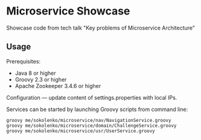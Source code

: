 Microservice Showcase
=====================

Showcase code from tech talk "Key problems of Microservice Architecture"

Usage
---------------------

Prerequisites:

* Java 8 or higher
* Groovy 2.3 or higher
* Apache Zookeeper 3.4.6 or higher

Configuration &mdash; update content of settings.properties with local IPs.


Services can be started by launching Groovy scripts from command line:

    groovy me/sokolenko/microservice/nav/NavigationService.groovy
    groovy me/sokolenko/microservice/domain/ChallengeService.groovy
    groovy me/sokolenko/microservice/usr/UserService.groovy

